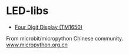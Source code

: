 # LED-libs


* [Four Digit Display (TM1650)](FourDigitDisplay)

From microbit/micropython Chinese community.  
www.micropython.org.cn
